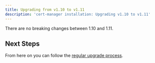 ```yaml
---
title: Upgrading from v1.10 to v1.11
description: 'cert-manager installation: Upgrading v1.10 to v1.11'
---
```


There are no breaking changes between 1.10 and 1.11.

## Next Steps

From here on you can follow the [regular upgrade process](./README.md).
